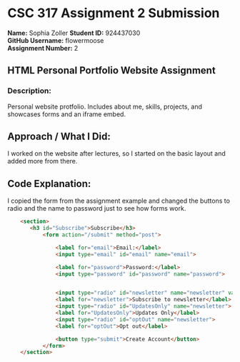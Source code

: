 # CSC 317 Assignment 2 Submission

**Name:** Sophia Zoller
**Student ID:** 924437030  
**GitHub Username:** flowermoose  
**Assignment Number:** 2  


##  HTML Personal Portfolio Website Assignment

### Description:
Personal website protfolio. Includes about me, skills, projects, and showcases forms and an iframe embed.



## Approach / What I Did:
I worked on the website after lectures, so I started on the basic layout and added more from there.



## Code Explanation:
I copied the form from the assignment example and changed the buttons to radio and the name to password just to see how forms work.

```html
    <section>
       <h3 id="Subscribe">Subscribe</h3>
           <form action="/submit" method="post">

               <label for="email">Email:</label>
               <input type="email" id="email" name="email">

               <label for="password">Password:</label>
               <input type="password" id="password" name="password">


               <input type="radio" id="newsletter" name="newsletter" value="">
               <label for="newsletter">Subscribe to newsletter</label>
               <input type="radio" id="UpdatesOnly" name="newsletter">
               <label for="UpdatesOnly">Updates Only</label>
               <input type="radio" id="optOut" name="newsletter">
               <label for="optOut">Opt out</label>

               <button type="submit">Create Account</button>
           </form>
    </section>